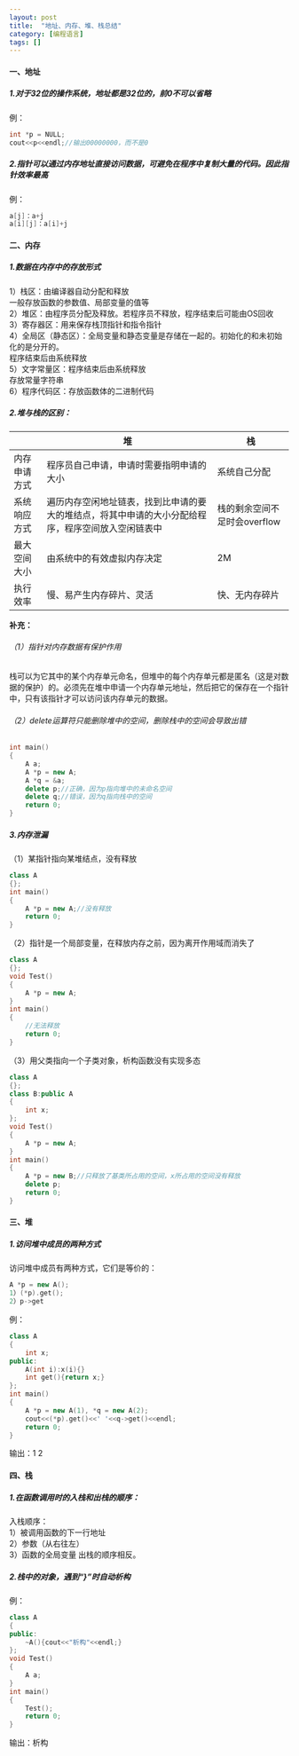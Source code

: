 ```yaml
---
layout: post
title:  "地址、内存、堆、栈总结"
category: [编程语言]
tags: []
---
```


#### 一、地址

##### 1.对于32位的操作系统，地址都是32位的，前0不可以省略
例：

```c++
int *p = NULL;  
cout<<p<<endl;//输出00000000，而不是0  
```

##### 2.指针可以通过内存地址直接访问数据，可避免在程序中复制大量的代码。因此指针效率最高
例：

```c++
a[j]：a+j
a[i][j]：a[i]+j
```

#### 二、内存

##### 1.数据在内存中的存放形式
1）栈区：由编译器自动分配和释放  
                  一般存放函数的参数值、局部变量的值等  
2）堆区：由程序员分配及释放。若程序员不释放，程序结束后可能由OS回收  
3）寄存器区：用来保存栈顶指针和指令指针  
4）全局区（静态区）：全局变量和静态变量是存储在一起的。初始化的和未初始化的是分开的。  
                                          程序结束后由系统释放  
5）文字常量区：程序结束后由系统释放  
                              存放常量字符串  
6）程序代码区：存放函数体的二进制代码  

##### 2.堆与栈的区别：

| |	堆	|栈|
|---|---|---|
|内存申请方式	|程序员自己申请，申请时需要指明申请的大小	|系统自己分配|
|系统响应方式	|遍历内存空闲地址链表，找到比申请的要大的堆结点，将其中申请的大小分配给程序，程序空间放入空闲链表中|栈的剩余空间不足时会overflow|
|最大空间大小	|由系统中的有效虚拟内存决定	|2M|
|执行效率	|慢、易产生内存碎片、灵活	|快、无内存碎片|

**补充：**  

###### （1）指针对内存数据有保护作用
栈可以为它其中的某个内存单元命名，但堆中的每个内存单元都是匿名（这是对数据的保护）的。必须先在堆中申请一个内存单元地址，然后把它的保存在一个指针中，只有该指针才可以访问该内存单元的数据。  
###### （2）delete运算符只能删除堆中的空间，删除栈中的空间会导致出错

```c++
int main()  
{  
    A a;  
    A *p = new A;  
    A *q = &a;    
    delete p;//正确，因为p指向堆中的未命名空间  
    delete q;//错误，因为q指向栈中的空间  
    return 0;  
}  
```

##### 3.内存泄漏

（1）某指针指向某堆结点，没有释放

```c++
class A  
{};  
int main()  
{  
    A *p = new A;//没有释放  
    return 0;  
}  
```

（2）指针是一个局部变量，在释放内存之前，因为离开作用域而消失了

```c++
class A  
{};  
void Test()  
{  
    A *p = new A;  
}  
int main()  
{  
    //无法释放  
    return 0;  
}  
```

（3）用父类指向一个子类对象，析构函数没有实现多态

```c++
class A  
{};  
class B:public A  
{  
    int x;  
};  
void Test()  
{  
    A *p = new A;  
}  
int main()  
{  
    A *p = new B;//只释放了基类所占用的空间，x所占用的空间没有释放  
    delete p;  
    return 0;  
}  
```

#### 三、堆

##### 1.访问堆中成员的两种方式
访问堆中成员有两种方式，它们是等价的：

```c++
A *p = new A();
1）(*p).get();
2）p->get
```

例：

```c++
class A  
{  
    int x;  
public:  
    A(int i):x(i){}  
    int get(){return x;}  
};  
int main()  
{  
    A *p = new A(1), *q = new A(2);  
    cout<<(*p).get()<<' '<<q->get()<<endl;  
    return 0;  
}  
```
输出：1 2

#### 四、栈

##### 1.在函数调用时的入栈和出栈的顺序：

入栈顺序：  
1）被调用函数的下一行地址  
2）参数（从右往左）  
3）函数的全局变量
出栈的顺序相反。

##### 2.栈中的对象，遇到“}”时自动析构
例：

```c++
class A  
{  
public:  
    ~A(){cout<<"析构"<<endl;}  
};  
void Test()  
{  
    A a;  
}  
int main()  
{  
    Test();  
    return 0;  
}  
```
输出：析构